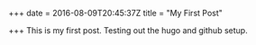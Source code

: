 +++
date = 2016-08-09T20:45:37Z
title = "My First Post"

+++
This is my first post. Testing out the hugo and github setup.